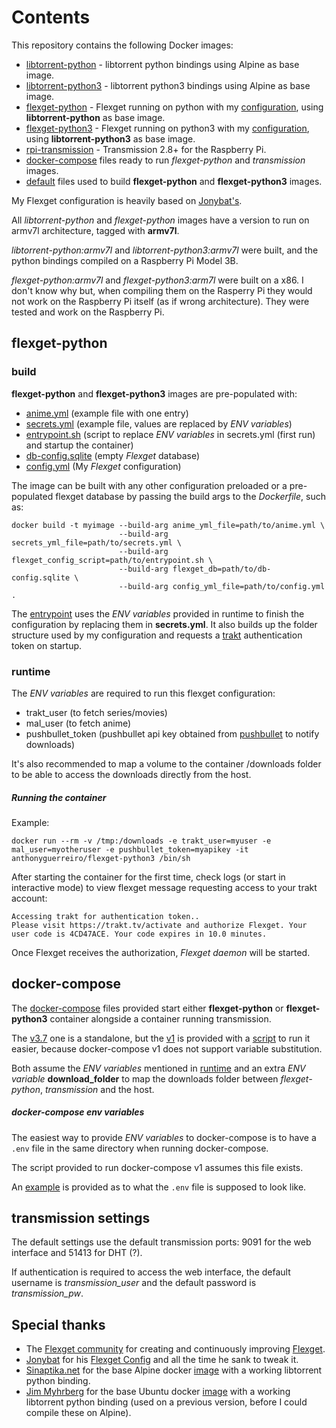 # Contents
This repository contains the following Docker images:
- [libtorrent-python](https://hub.docker.com/r/anthonyguerreiro/libtorrent-python/) - libtorrent python bindings using Alpine as base image.
- [libtorrent-python3](https://hub.docker.com/r/anthonyguerreiro/libtorrent-python3/) - libtorrent python3 bindings using Alpine as base image.
- [flexget-python](https://hub.docker.com/r/anthonyguerreiro/flexget-python/) - Flexget running on python with my [configuration](https://github.com/AnthonyGuerreiro/flexget_config), using **libtorrent-python** as base image.
- [flexget-python3](https://hub.docker.com/r/anthonyguerreiro/flexget-python3/) - Flexget running on python3 with my [configuration](https://github.com/AnthonyGuerreiro/flexget_config), using **libtorrent-python3** as base image.
- [rpi-transmission](https://hub.docker.com/r/anthonyguerreiro/rpi-transmission/) - Transmission 2.8+ for the Raspberry Pi.
- [docker-compose](utils/docker-compose) files ready to run *flexget-python* and *transmission* images.
- [default](utils/defaults) files used to build **flexget-python** and **flexget-python3** images.

My Flexget configuration is heavily based on [Jonybat's](https://github.com/Jonybat/flexget_config).

All *libtorrent-python* and *flexget-python* images have a version to run on armv7l architecture, tagged with **armv7l**.

*libtorrent-python:armv7l* and *libtorrent-python3:armv7l* were built, and the python bindings compiled on a Raspberry Pi Model 3B.

*flexget-python:armv7l* and *flexget-python3:arm7l* were built on a x86. I don't know why but, when compiling them on the Rasperry Pi they would not work on the Raspberry Pi itself (as if wrong architecture). They were tested and work on the Raspberry Pi.

## flexget-python

### build
**flexget-python** and **flexget-python3** images are pre-populated with:
- [anime.yml](utils/defaults/anime.yml) (example file with one entry)
- [secrets.yml](utils/defaults/secrets.yml) (example file, values are replaced by *ENV variables*)
- [entrypoint.sh](utils/defaults/entrypoint.sh) (script to replace *ENV variables* in secrets.yml (first run) and startup the container)
- [db-config.sqlite](utils/defaults/db-config.sqlite) (empty *Flexget* database)
- [config.yml](https://raw.githubusercontent.com/AnthonyGuerreiro/flexget_config/master/config.yml) (My *Flexget* configuration)

The image can be built with any other configuration preloaded or a pre-populated flexget database by passing the build args to the *Dockerfile*, such as:

```
docker build -t myimage --build-arg anime_yml_file=path/to/anime.yml \
                        --build-arg secrets_yml_file=path/to/secrets.yml \
                        --build-arg flexget_config_script=path/to/entrypoint.sh \
                        --build-arg flexget_db=path/to/db-config.sqlite \
                        --build-arg config_yml_file=path/to/config.yml .
```

The [entrypoint](utils/defaults/entrypoint.sh) uses the *ENV variables* provided in runtime to finish the configuration by replacing them in **secrets.yml**. It also builds up the folder structure used by my configuration and requests a [trakt](https://trakt.tv/) authentication token on startup.

### runtime
The *ENV variables* are required to run this flexget configuration:
- trakt_user (to fetch series/movies)
- mal_user (to fetch anime)
- pushbullet_token (pushbullet api key obtained from [pushbullet](https://www.pushbullet.com/#settings/account) to notify downloads)

It's also recommended to map a volume to the container /downloads folder to be able to access the downloads directly from the host.

##### Running the container
Example:

`docker run --rm -v /tmp:/downloads -e trakt_user=myuser -e mal_user=myotheruser -e pushbullet_token=myapikey -it anthonyguerreiro/flexget-python3 /bin/sh`

After starting the container for the first time, check logs (or start in interactive mode) to view flexget message requesting access to your trakt account:
```
Accessing trakt for authentication token..
Please visit https://trakt.tv/activate and authorize Flexget. Your user code is 4CD47ACE. Your code expires in 10.0 minutes.
```

Once Flexget receives the authorization, *Flexget daemon* will be started.



## docker-compose
The [docker-compose](utils/docker-compose) files provided start either **flexget-python** or **flexget-python3** container alongside a container running transmission.

The [v3.7](utils/docker-compose/docker-compose.yml) one is a standalone, but the [v1](utils/docker-compose/docker-compose.yml.v1) is provided with a [script](utils/docker-compose/docker-compose-v1.sh) to run it easier, because docker-compose v1 does not support variable substitution.

Both assume the *ENV variables* mentioned in [runtime](#runtime) and an extra *ENV variable* **download_folder** to map the downloads folder between *flexget-python*, *transmission* and the host.

##### docker-compose env variables
The easiest way to provide *ENV variables* to docker-compose is to have a `.env` file in the same directory when running docker-compose.

The script provided to run docker-compose v1 assumes this file exists.

An [example](utils/docker-compose/.env-example) is provided as to what the `.env` file is supposed to look like.

## transmission settings
The default settings use the default transmission ports: 9091 for the web interface and 51413 for DHT (?).

If authentication is required to access the web interface, the default username is *transmission_user* and the default password is *transmission_pw*.

## Special thanks
- The [Flexget community](https://flexget.com/) for creating and continuously improving [Flexget](https://github.com/Flexget/Flexget).
- [Jonybat](https://github.com/Jonybat) for his [Flexget Config](https://github.com/Jonybat/flexget_config) and all the time he sank to tweak it.
- [Sinaptika.net](https://github.com/git-sinaptika) for the base Alpine docker [image](https://github.com/git-sinaptika/libtorrent) with a working libtorrent python binding.
- [Jim Myhrberg](https://github.com/jimeh) for the base Ubuntu docker [image](https://github.com/jimeh/docker-flexget) with a working libtorrent python binding (used on a previous version, before I could compile these on Alpine).